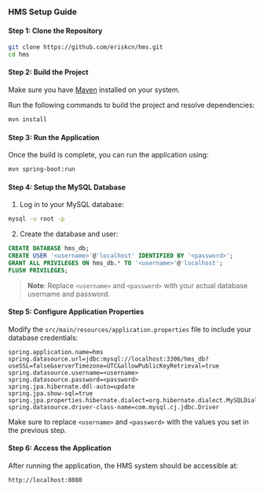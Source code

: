 ### HMS Setup Guide

#### Step 1: Clone the Repository
```bash
git clone https://github.com/eriskcn/hms.git
cd hms
```

#### Step 2: Build the Project
Make sure you have [Maven](https://maven.apache.org/install.html) installed on your system.

Run the following commands to build the project and resolve dependencies:
```bash
mvn install
```

#### Step 3: Run the Application
Once the build is complete, you can run the application using:
```bash
mvn spring-boot:run
```

#### Step 4: Setup the MySQL Database
1. Log in to your MySQL database:
```bash
mysql -u root -p
```

2. Create the database and user:
```sql
CREATE DATABASE hms_db;
CREATE USER '<username>'@'localhost' IDENTIFIED BY '<password>';
GRANT ALL PRIVILEGES ON hms_db.* TO '<username>'@'localhost';
FLUSH PRIVILEGES;
```

> **Note**: Replace `<username>` and `<password>` with your actual database username and password.

#### Step 5: Configure Application Properties
Modify the `src/main/resources/application.properties` file to include your database credentials:
```properties
spring.application.name=hms
spring.datasource.url=jdbc:mysql://localhost:3306/hms_db?useSSL=false&serverTimezone=UTC&allowPublicKeyRetrieval=true
spring.datasource.username=<username>
spring.datasource.password=<password>
spring.jpa.hibernate.ddl-auto=update
spring.jpa.show-sql=true
spring.jpa.properties.hibernate.dialect=org.hibernate.dialect.MySQLDialect
spring.datasource.driver-class-name=com.mysql.cj.jdbc.Driver
```

Make sure to replace `<username>` and `<password>` with the values you set in the previous step.

#### Step 6: Access the Application
After running the application, the HMS system should be accessible at:
```
http://localhost:8080
```
